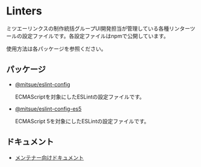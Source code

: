 # Linters

ミツエーリンクスの制作統括グループUI開発担当が管理している各種リンターツールの設定ファイルです。各設定ファイルはnpmで公開しています。

使用方法は各パッケージを参照ください。

## パッケージ

- [@mitsue/eslint-config](./packages/eslint-config/)

    ECMAScriptを対象にしたESLintの設定ファイルです。

- [@mitsue/eslint-config-es5](./packages/eslint-config-es5/)

    ECMAScript 5を対象にしたESLintの設定ファイルです。

## ドキュメント

-   [メンテナー向けドキュメント](docs/README.md)
